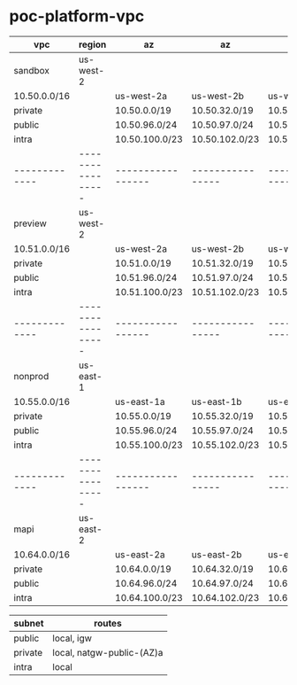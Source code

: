 # poc-platform-vpc

vpc          | region          | az              | az             | az             
-------------|-----------------|-----------------|----------------|-----------------
sandbox      | us-west-2       |                 |                |
10.50.0.0/16 |                 | us-west-2a      | us-west-2b     | us-west-2c
private      |                 | 10.50.0.0/19    | 10.50.32.0/19  | 10.50.64.0/19
public       |                 | 10.50.96.0/24   | 10.50.97.0/24  | 10.50.98.0/24
intra        |                 | 10.50.100.0/23  | 10.50.102.0/23 | 10.50.104.0/23
-------------|-----------------|-----------------|----------------|-----------------
preview      | us-west-2       |                 |                |  
10.51.0.0/16 |                 | us-west-2a      | us-west-2b     | us-west-2c
private      |                 | 10.51.0.0/19    | 10.51.32.0/19  | 10.51.64.0/19
public       |                 | 10.51.96.0/24   | 10.51.97.0/24  | 10.51.98.0/24
intra        |                 | 10.51.100.0/23  | 10.51.102.0/23 | 10.51.104.0/2
-------------|-----------------|-----------------|----------------|-----------------
nonprod      | us-east-1       |                 |                |       
10.55.0.0/16 |                 | us-east-1a      | us-east-1b     | us-east-1c
private      |                 | 10.55.0.0/19    | 10.55.32.0/19  | 10.55.64.0/19
public       |                 | 10.55.96.0/24   | 10.55.97.0/24  | 10.55.98.0/24
intra        |                 | 10.55.100.0/23  | 10.55.102.0/23 | 10.55.104.0/23
-------------|-----------------|-----------------|----------------|-----------------
mapi         | us-east-2       |                 |                |
10.64.0.0/16 |                 | us-east-2a      | us-east-2b     | us-east-2c
private      |                 | 10.64.0.0/19    | 10.64.32.0/19  | 10.64.64.0/19
public       |                 | 10.64.96.0/24   | 10.64.97.0/24  | 10.64.98.0/24
intra        |                 | 10.64.100.0/23  | 10.64.102.0/23 | 10.64.104.0/23

subnet   | routes                         
---------|--------------------------------
public   | local, igw                     
private  | local, natgw-public-(AZ)a 
intra    | local                          

